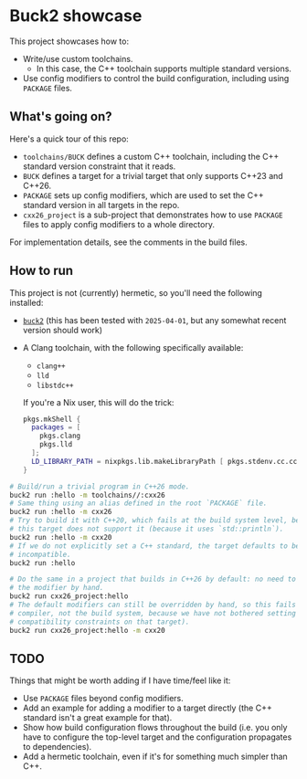 # Buck2 showcase

This project showcases how to:

- Write/use custom toolchains.
    - In this case, the C++ toolchain supports multiple standard versions.
- Use config modifiers to control the build configuration, including using `PACKAGE` files.

## What's going on?

Here's a quick tour of this repo:

- `toolchains/BUCK` defines a custom C++ toolchain, including the C++ standard version constraint that it reads.
- `BUCK` defines a target for a trivial target that only supports C++23 and C++26.
- `PACKAGE` sets up config modifiers, which are used to set the C++ standard version in all targets in the repo.
- `cxx26_project` is a sub-project that demonstrates how to use `PACKAGE` files to apply config modifiers to a whole directory.

For implementation details, see the comments in the build files.

## How to run

This project is not (currently) hermetic, so you'll need the following installed:

- [`buck2`](https://github.com/facebook/buck2/releases) (this has been tested with `2025-04-01`, but any somewhat recent version should work)
- A Clang toolchain, with the following specifically available:
    - `clang++`
    - `lld`
    - `libstdc++`

    If you're a Nix user, this will do the trick:

    ```nix
    pkgs.mkShell {
      packages = [
        pkgs.clang
        pkgs.lld
      ];
      LD_LIBRARY_PATH = nixpkgs.lib.makeLibraryPath [ pkgs.stdenv.cc.cc ];
    }
    ```

```sh
# Build/run a trivial program in C++26 mode.
buck2 run :hello -m toolchains//:cxx26
# Same thing using an alias defined in the root `PACKAGE` file.
buck2 run :hello -m cxx26
# Try to build it with C++20, which fails at the build system level, because
# this target does not support it (because it uses `std::println`).
buck2 run :hello -m cxx20
# If we do not explicitly set a C++ standard, the target defaults to being
# incompatible.
buck2 run :hello

# Do the same in a project that builds in C++26 by default: no need to specify
# the modifier by hand.
buck2 run cxx26_project:hello
# The default modifiers can still be overridden by hand, so this fails (in the
# compiler, not the build system, because we have not bothered setting the
# compatibility constraints on that target).
buck2 run cxx26_project:hello -m cxx20
```

## TODO

Things that might be worth adding if I have time/feel like it:

- Use `PACKAGE` files beyond config modifiers.
- Add an example for adding a modifier to a target directly (the C++ standard isn't a great example for that).
- Show how build configuration flows throughout the build (i.e. you only have to configure the top-level target and the configuration propagates to dependencies).
- Add a hermetic toolchain, even if it's for something much simpler than C++.
